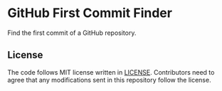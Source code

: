 # GitHub First Commit Finder

Find the first commit of a GitHub repository.

## License

The code follows MIT license written in [LICENSE](./LICENSE). Contributors need
to agree that any modifications sent in this repository follow the license.
